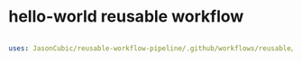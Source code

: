 # hello-world reusable workflow

```yaml

uses: JasonCubic/reusable-workflow-pipeline/.github/workflows/reusable/hello-world/main.yml@main

```
